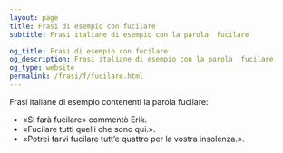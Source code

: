 ```yaml
---
layout: page
title: Frasi di esempio con fucilare 
subtitle: Frasi italiane di esempio con la parola  fucilare

og_title: Frasi di esempio con fucilare 
og_description: Frasi italiane di esempio con la parola  fucilare
og_type: website
permalink: /frasi/f/fucilare.html
---
```


Frasi italiane di esempio contenenti la parola fucilare:


- «Si farà fucilare» commentò Erik.
- «Fucilare tutti quelli che sono qui.».
- «Potrei farvi fucilare tutt’e quattro per la vostra insolenza.».
